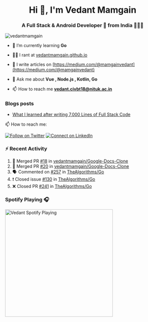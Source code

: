 <h1 align="center">Hi 👋, I'm Vedant Mamgain</h1>
<h3 align="center">A Full Stack & Android Developer 🚀 from India 👨🏽‍💻</h3>

<p align="left"> <img src="https://komarev.com/ghpvc/?username=vedantmamgain" alt="vedantmamgain" /> </p>

- 🌱 I’m currently learning **Go**

- 👨‍💻 I rant at [vedantmamgain.github.io](https://vedantmamgain.github.io/)

- 📝 I write articles on [https://medium.com/@mamgainvedant](https://medium.com/@mamgainvedant)

- 💬 Ask me about **Vue , Node.js , Kotlin, Go**

- 📫 How to reach me **vedant.civbt18@nituk.ac.in**

### Blogs posts

<!-- BLOG-POST-LIST:START -->
- [What I learned after writing 7,000 Lines of Full Stack Code](https://medium.com/@mamgainvedant/what-i-learned-after-writing-7-000-lines-of-full-stack-code-7f69cc0b1ea?source=rss-e9acd2ca6911------2)
<!-- BLOG-POST-LIST:END -->

📫 How to reach me:

[![Follow on Twitter](https://img.shields.io/badge/--twitter?label=Twitter&logo=Twitter&style=social)](https://twitter.com/mamgainvedant) [![Connect on LinkedIn](https://img.shields.io/badge/--linkedin?label=LinkedIn&logo=LinkedIn&style=social)](https://linkedin.com/in/vedant-mamgain)

### :zap: Recent Activity

<!--START_SECTION:activity-->

1. 🎉 Merged PR [#18](https://github.com/vedantmamgain/Google-Docs-Clone/pull/18) in [vedantmamgain/Google-Docs-Clone](https://github.com/vedantmamgain/Google-Docs-Clone)
2. 🎉 Merged PR [#20](https://github.com/vedantmamgain/Google-Docs-Clone/pull/20) in [vedantmamgain/Google-Docs-Clone](https://github.com/vedantmamgain/Google-Docs-Clone)
3. 🗣 Commented on [#257](https://github.com/TheAlgorithms/Go/issues/257) in [TheAlgorithms/Go](https://github.com/TheAlgorithms/Go)
4. ❗️ Closed issue [#130](https://github.com/TheAlgorithms/Go/issues/130) in [TheAlgorithms/Go](https://github.com/TheAlgorithms/Go)
5. ❌ Closed PR [#241](https://github.com/TheAlgorithms/Go/pull/241) in [TheAlgorithms/Go](https://github.com/TheAlgorithms/Go)
<!--END_SECTION:activity-->

### Spotify Playing 🎧

[<img src="https://novatorem-d0fbsrhp9.vercel.app/api/spotify.py" alt="Vedant Spotify Playing" width="350" />](https://open.spotify.com/user/s4c42w22yq0zx3034etx8bkiw)
